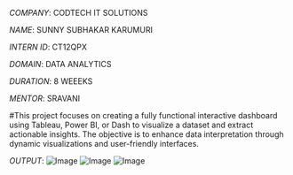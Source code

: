 *COMPANY*: CODTECH IT SOLUTIONS

*NAME*: SUNNY SUBHAKAR KARUMURI

*INTERN ID*: CT12QPX

*DOMAIN*: DATA ANALYTICS 

*DURATION*: 8 WEEEKS 

*MENTOR*: SRAVANI 

#This project focuses on creating a fully functional interactive dashboard using Tableau, Power BI, or Dash to visualize a dataset and extract actionable insights. The objective is to enhance data interpretation through dynamic visualizations and user-friendly interfaces.

*OUTPUT*: 
![Image](https://github.com/user-attachments/assets/8677f1ff-20e6-451f-bdcb-a760324140ad)
![Image](https://github.com/user-attachments/assets/b306d7e0-fa3d-46b2-8a54-c5f5a830774b)
![Image](https://github.com/user-attachments/assets/b724a239-3472-40cc-a419-a902f3353150)

